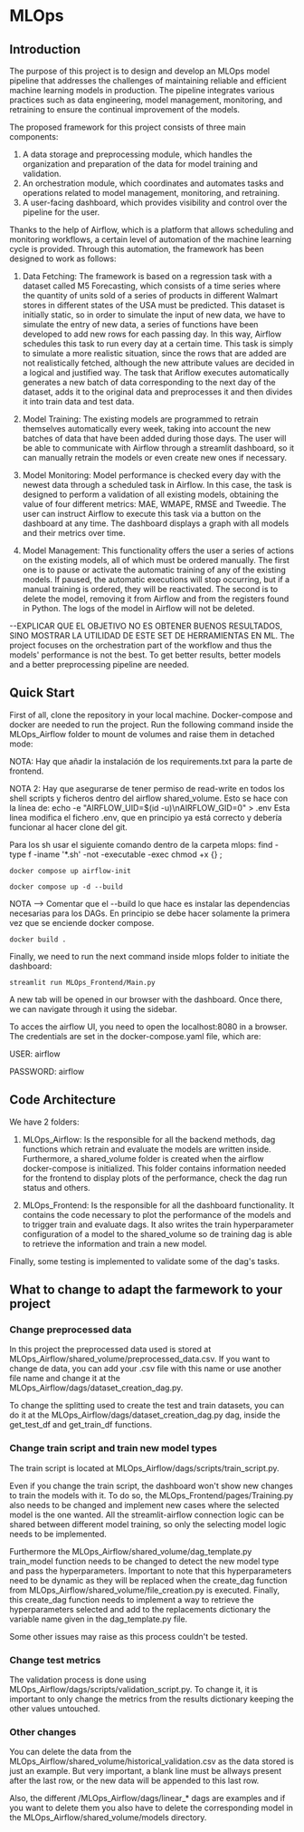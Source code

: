 # MLOps

## Introduction

The purpose of this project is to design and develop an MLOps model pipeline that addresses the challenges of 
maintaining reliable and efficient machine learning models in production. The pipeline integrates various practices 
such as data engineering, model management, monitoring, and retraining to ensure the continual improvement of the models.


The proposed framework for this project consists of three main components:

1. A data storage and preprocessing module, which handles the organization and preparation of the data for model training 
and validation.
2. An orchestration module, which coordinates and automates tasks and operations related to model 
management, monitoring, and retraining. 
3. A user-facing dashboard, which provides visibility and control over the pipeline for the user.

Thanks to the help of Airflow, which is a platform that allows scheduling and monitoring workflows,
a certain level of automation of the machine learning cycle is provided. Through this automation, the 
framework has been designed to work as follows:

1. Data Fetching: The framework is based on a regression task with a dataset called M5 Forecasting, which consists of a time series where 
the quantity of units sold of a series of products in different Walmart stores in different states of the USA must be 
predicted. This dataset is initially static, so in order to simulate the input of new data, we have to simulate the 
entry of new data, a series of functions have been developed to add new rows for each passing day. In this way, Airflow 
schedules this task to run every day at a certain time. This task is simply to simulate a more realistic situation, 
since the rows that are added are not realistically fetched, although the new attribute values are decided in a logical 
and justified way. The task that Ariflow executes automatically generates a new batch of data corresponding to the next 
day of the dataset, adds it to the original data and preprocesses it and then divides it into train data and test data.

2. Model Training: The existing models are programmed to retrain themselves automatically every week, taking into 
account the new batches of data that have been added during those days. The user will be able to communicate with
Airflow through a streamlit dashboard, so it can manually retrain the models or even create new ones if necessary.

3. Model Monitoring: Model performance is checked every day with the newest data through a scheduled task in Airflow.
In this case, the task is designed to perform a validation of all existing models, obtaining the value of four different
metrics: MAE, WMAPE, RMSE and Tweedie. The user can instruct Airflow to execute this task via a button on the dashboard 
at any time. The dashboard displays a graph with all models and their metrics over time.

4. Model Management: This functionality offers the user a series of actions on the existing models, all of which must 
be ordered manually. The first one is to pause or activate the automatic training of any of the existing models. 
If paused, the automatic executions will stop occurring, but if a manual training is ordered, they will be reactivated. 
The second is to delete the model, removing it from Airflow and from the registers found in Python. The logs of the 
model in Airflow will not be deleted.


--EXPLICAR QUE EL OBJETIVO NO ES OBTENER BUENOS RESULTADOS, SINO MOSTRAR LA UTILIDAD DE ESTE SET DE HERRAMIENTAS EN ML.
The project focuses on the orchestration part of the workflow and thus the models' performance is not the best. 
To get better results, better models and a better preprocessing pipeline are needed. 

## Quick Start

First of all, clone the repository in your local machine. Docker-compose and docker are needed to run the project. 
Run the following command inside the MLOps_Airflow folder to mount de volumes and raise them in detached mode:

NOTA: Hay que añadir la instalación de los requirements.txt para la parte de frontend.

NOTA 2: Hay que asegurarse de tener permiso de read-write en todos los shell scripts y ficheros dentro del airflow
shared_volume. Esto se hace con la línea de: echo -e "AIRFLOW_UID=$(id -u)\nAIRFLOW_GID=0" > .env
Esta linea modifica el fichero .env, que en principio ya está correcto y debería funcionar al hacer clone del git.

Para los sh usar el siguiente comando dentro de la carpeta mlops:
find -type f -iname '*.sh' -not -executable -exec chmod +x {} \;

```commandline
docker compose up airflow-init

docker compose up -d --build
```
NOTA --> Comentar que el --build lo que hace es instalar las dependencias necesarias
para los DAGs. En principio se debe hacer solamente la primera vez que se enciende
docker compose.

```commandline
docker build .
```

Finally, we need to run the next command inside mlops folder to initiate the dashboard:
```commandline
streamlit run MLOps_Frontend/Main.py
```

A new tab will be opened in our browser with the dashboard. Once there, we can navigate through it using the sidebar. 

To acces the airflow UI, you need to open the localhost:8080 in a browser. The credentials are set in the 
docker-compose.yaml file, which are:

USER: airflow

PASSWORD: airflow

<!--
## Installation
explicar la instalació dels requirements.txt. Tot pel correr el projecte en local. En principi no fa falta perque
utilitzem docker. -->

## Code Architecture
We have 2 folders:
1. MLOps_Airflow: Is the responsible for all the backend methods, dag functions which retrain and evaluate the models 
are written inside. Furthermore, a shared_volume folder is created when the airflow docker-compose is initialized. 
This folder contains information needed for the frontend to display plots of the performance, check the dag run 
status and others.

2. MLOps_Frontend: Is the responsible for all the dashboard functionality. It contains the code necessary to plot the 
performance of the models and to trigger train and evaluate dags. It also writes the train hyperparameter 
configuration of a model to the shared_volume so de training dag is able to retrieve the information and train a new 
model. 

Finally, some testing is implemented to validate some of the dag's tasks.

## What to change to adapt the farmework to your project

### Change preprocessed data

In this project the preprocessed data used is stored at MLOps_Airflow/shared_volume/preprocessed_data.csv. If you want 
to change de data, you can add your .csv file with this name or use another file name and change it at the 
MLOps_Airflow/dags/dataset_creation_dag.py.

To change the splitting used to create the test and train datasets, you can do it at the 
MLOps_Airflow/dags/dataset_creation_dag.py dag, inside the get_test_df and get_train_df functions.

### Change train script and train new model types

The train script is located at MLOps_Airflow/dags/scripts/train_script.py.

Even if you change the train script, the dashboard won't show new changes to train the models with it. To do so, the 
MLOps_Frontend/pages/Training.py also needs to be changed and implement new cases where the selected model is the one 
wanted. All the streamlit-airflow connection logic can be shared between different model training, so only the 
selecting model logic needs to be implemented.

Furthermore the MLOps_Airflow/shared_volume/dag_template.py train_model function needs to be changed to detect the new 
model type and pass the hyperparameters. Important to note that this hyperparameters need to be dynamic as they will 
be replaced when the create_dag function from MLOps_Airflow/shared_volume/file_creation.py is executed. Finally, this 
create_dag function needs to implement a way to retrieve the hyperparameters selected and add to the replacements 
dictionary the variable name given in the dag_template.py file.

Some other issues may raise as this process couldn't be tested.

### Change test metrics

The validation process is done using MLOps_Airflow/dags/scripts/validation_script.py. To change it, it is important to 
only change the metrics from the results dictionary keeping the other values untouched.

### Other changes

You can delete the data from the MLOps_Airflow/shared_volume/historical_validation.csv as the data stored is just an 
example. But very important, a blank line must be allways present after the last row, or the new data will be appended 
to this last row.

Also, the different /MLOps_Airflow/dags/linear_* dags are examples and if you want to delete them you also have to 
delete the corresponding model in the MLOps_Airflow/shared_volume/models directory.
